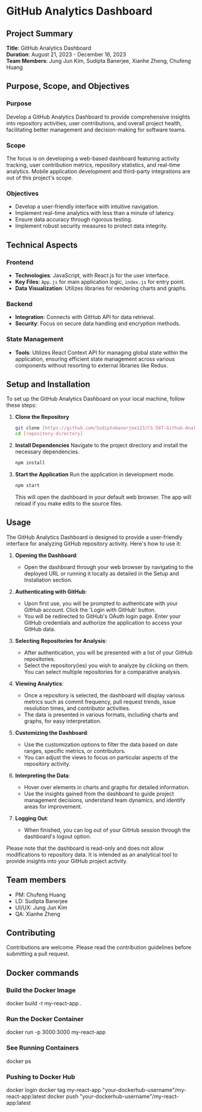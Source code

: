 

# GitHub Analytics Dashboard

## Project Summary
**Title**: GitHub Analytics Dashboard  
**Duration**: August 21, 2023 - December 16, 2023  
**Team Members**: Jung Jun Kim, Sudipta Banerjee, Xianhe Zheng, Chufeng Huang

## Purpose, Scope, and Objectives

### Purpose
Develop a GitHub Analytics Dashboard to provide comprehensive insights into repository activities, user contributions, and overall project health, facilitating better management and decision-making for software teams.

### Scope
The focus is on developing a web-based dashboard featuring activity tracking, user contribution metrics, repository statistics, and real-time analytics. Mobile application development and third-party integrations are out of this project's scope.

### Objectives
- Develop a user-friendly interface with intuitive navigation.
- Implement real-time analytics with less than a minute of latency.
- Ensure data accuracy through rigorous testing.
- Implement robust security measures to protect data integrity.

## Technical Aspects

### Frontend
- **Technologies**: JavaScript, with React.js for the user interface.
- **Key Files**: `App.js` for main application logic, `index.js` for entry point.
- **Data Visualization**: Utilizes libraries for rendering charts and graphs.

### Backend
- **Integration**: Connects with GitHub API for data retrieval.
- **Security**: Focus on secure data handling and encryption methods.

### State Management
- **Tools**: Utilizes React Context API for managing global state within the application, ensuring efficient state management across various components without resorting to external libraries like Redux.

## Setup and Installation
To set up the GitHub Analytics Dashboard on your local machine, follow these steps:

1. **Clone the Repository**
   ```bash
   git clone [https://github.com/Sudiptobanerjee123/CS-587-Github-Analytics-Dashboard-.git]
   cd [repository-directory]
   ```

2. **Install Dependencies**
   Navigate to the project directory and install the necessary dependencies.
   ```bash
   npm install
   ```

3. **Start the Application**
   Run the application in development mode.
   ```bash
   npm start
   ```

   This will open the dashboard in your default web browser. The app will reload if you make edits to the source files.

## Usage

The GitHub Analytics Dashboard is designed to provide a user-friendly interface for analyzing GitHub repository activity. Here's how to use it:

1. **Opening the Dashboard**:
   - Open the dashboard through your web browser by navigating to the deployed URL or running it locally as detailed in the Setup and Installation section.

2. **Authenticating with GitHub**:
   - Upon first use, you will be prompted to authenticate with your GitHub account. Click the 'Login with GitHub' button.
   - You will be redirected to GitHub's OAuth login page. Enter your GitHub credentials and authorize the application to access your GitHub data.

3. **Selecting Repositories for Analysis**:
   - After authentication, you will be presented with a list of your GitHub repositories.
   - Select the repository(ies) you wish to analyze by clicking on them. You can select multiple repositories for a comparative analysis.

4. **Viewing Analytics**:
   - Once a repository is selected, the dashboard will display various metrics such as commit frequency, pull request trends, issue resolution times, and contributor activities.
   - The data is presented in various formats, including charts and graphs, for easy interpretation.

5. **Customizing the Dashboard**:
   - Use the customization options to filter the data based on date ranges, specific metrics, or contributors.
   - You can adjust the views to focus on particular aspects of the repository activity.

6. **Interpreting the Data**:
   - Hover over elements in charts and graphs for detailed information.
   - Use the insights gained from the dashboard to guide project management decisions, understand team dynamics, and identify areas for improvement.

7. **Logging Out**:
   - When finished, you can log out of your GitHub session through the dashboard's logout option.

Please note that the dashboard is read-only and does not allow modifications to repository data. It is intended as an analytical tool to provide insights into your GitHub project activity.


## Team members
- PM: Chufeng Huang
- LD: Sudipta Banerjee
- UI/UX: Jung Jun Kim
- QA: Xianhe Zheng

## Contributing
Contributions are welcome. Please read the contribution guidelines before submitting a pull request.

## Docker commands

### Build the Docker Image
docker build -t my-react-app .

### Run the Docker Container
docker run -p 3000:3000 my-react-app

### See Running Containers
docker ps


### Pushing to Docker Hub
docker login
docker tag my-react-app "your-dockerhub-username"/my-react-app:latest
docker push "your-dockerhub-username"/my-react-app:latest


